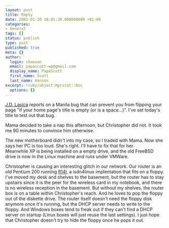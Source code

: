 ```yaml
---
layout: post
title: Empty
date: 2002-01-20 16:01:30.000000000 +01:00
categories:
- General
tags: []
status: publish
type: post
published: true
meta: {}
author:
  login: shanson
  email: papascott-wp@gmail.com
  display_name: PapaScott
  first_name: Scott
  last_name: Hanson
excerpt: !ruby/object:Hpricot::Doc
  options: {}
---
```

<p><a href="http://jd.manilasites.com/2002/01/19#Manila">J.D. Lasica</a> reports on a Manila bug that can prevent you from flipping your page "if your home page's title is empty (or is a space...)". I've set today's title to test out that bug.</p>
<p>Mama decided to take a nap this afternoon, but Christopher did not. It took me 90 minutes to convince him otherwise. </p>
<p>The new motherboard didn't into my case, so I traded with Mama. Now she says her PC is too loud. She's right. I'll have to fix that for her.<br />
Meanwhile XP is being installed on a empty drive, and the old FreeBSD drive is now in the Linux machine and runs under VMWare.</p>
<p>Christopher is causing an interesting glitch in our network. Our router is an old Pentium 200 running <a href="http://www.fli4l.de">fl14l</a>, a isdn4linux implentation that fits on a floppy. I've moved my desk and shelves to the basement, but the router has to stay upstairs since it is the peer for the wireless card in my notebook, and there is no wireless reception in the basement. But without my shelves, the router box is on a table within Christopher's reach. And he loves to pop the floppy out of the diskette drive. The router itself doesn't need the floppy disk anymore once it's running, but the DHCP server needs to write to the floppy. And Windows boxes tend to freak out if they can't find a DHCP server on startup (Linux boxes will just reuse the last settings). I just hope that Christopher doesn't try to hide the floppy once he pops it out.</p>
